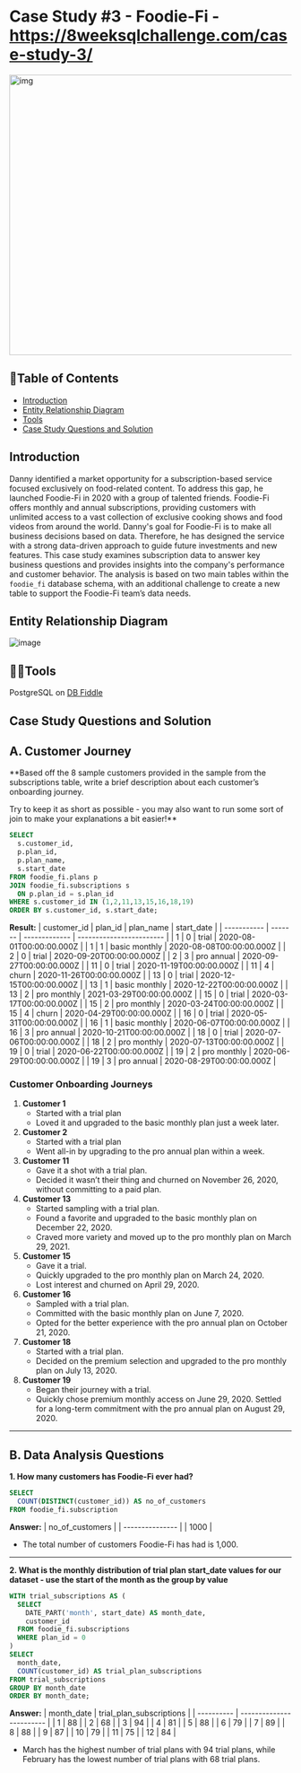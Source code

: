 # Case Study #3 - Foodie-Fi - https://8weeksqlchallenge.com/case-study-3/
<img src = "https://github.com/austinosho/8-Week-SQL-Challenge/assets/166131518/a6db00c8-85e9-4c15-9c2f-86d5377fea62" alt="img" width="600" height="500">

## 📖Table of Contents
- [Introduction](#introduction)
- [Entity Relationship Diagram](#entity-relationship-diagram)
- [Tools](#tools)
- [Case Study Questions and Solution](#case-study-questions-and-solution)

## Introduction
Danny identified a market opportunity for a subscription-based service focused exclusively on food-related content. To address this gap, he launched Foodie-Fi in 2020 with a group of talented friends. Foodie-Fi offers monthly and annual subscriptions, providing customers with unlimited access to a vast collection of exclusive cooking shows and food videos from around the world.
Danny's goal for Foodie-Fi is to make all business decisions based on data. Therefore, he has designed the service with a strong data-driven approach to guide future investments and new features. This case study examines subscription data to answer key business questions and provides insights into the company's performance and customer behavior. The analysis is based on two main tables within the `foodie_fi` database schema, with an additional challenge to create a new table to support the Foodie-Fi team’s data needs.

## Entity Relationship Diagram
![image](https://github.com/austinosho/8-Week-SQL-Challenge/assets/166131518/a8075b9b-385d-48f6-835e-6f71240ce227)

## 🧑‍💻Tools 
PostgreSQL on [DB Fiddle](https://www.db-fiddle.com/f/rHJhRrXy5hbVBNJ6F6b9gJ/16)

## Case Study Questions and Solution

## A. Customer Journey

**Based off the 8 sample customers provided in the sample from the subscriptions table, write a brief description about each customer’s onboarding journey.

Try to keep it as short as possible - you may also want to run some sort of join to make your explanations a bit easier!**
````sql
SELECT
  s.customer_id,
  p.plan_id, 
  p.plan_name,  
  s.start_date
FROM foodie_fi.plans p
JOIN foodie_fi.subscriptions s
  ON p.plan_id = s.plan_id
WHERE s.customer_id IN (1,2,11,13,15,16,18,19)
ORDER BY s.customer_id, s.start_date;
````

**Result:**
| customer_id | plan_id | plan_name     | start_date               |
| ----------- | ------- | ------------- | ------------------------ |
| 1           | 0       | trial         | 2020-08-01T00:00:00.000Z |
| 1           | 1       | basic monthly | 2020-08-08T00:00:00.000Z |
| 2           | 0       | trial         | 2020-09-20T00:00:00.000Z |
| 2           | 3       | pro annual    | 2020-09-27T00:00:00.000Z |
| 11          | 0       | trial         | 2020-11-19T00:00:00.000Z |
| 11          | 4       | churn         | 2020-11-26T00:00:00.000Z |
| 13          | 0       | trial         | 2020-12-15T00:00:00.000Z |
| 13          | 1       | basic monthly | 2020-12-22T00:00:00.000Z |
| 13          | 2       | pro monthly   | 2021-03-29T00:00:00.000Z |
| 15          | 0       | trial         | 2020-03-17T00:00:00.000Z |
| 15          | 2       | pro monthly   | 2020-03-24T00:00:00.000Z |
| 15          | 4       | churn         | 2020-04-29T00:00:00.000Z |
| 16          | 0       | trial         | 2020-05-31T00:00:00.000Z |
| 16          | 1       | basic monthly | 2020-06-07T00:00:00.000Z |
| 16          | 3       | pro annual    | 2020-10-21T00:00:00.000Z |
| 18          | 0       | trial         | 2020-07-06T00:00:00.000Z |
| 18          | 2       | pro monthly   | 2020-07-13T00:00:00.000Z |
| 19          | 0       | trial         | 2020-06-22T00:00:00.000Z |
| 19          | 2       | pro monthly   | 2020-06-29T00:00:00.000Z |
| 19          | 3       | pro annual    | 2020-08-29T00:00:00.000Z |

### Customer Onboarding Journeys

1. **Customer 1**
   - Started with a trial plan
   - Loved it and upgraded to the basic monthly plan just a week later.
2. **Customer 2**
   - Started with a trial plan
   - Went all-in by upgrading to the pro annual plan within a week.
3. **Customer 11**
   - Gave it a shot with a trial plan.
   - Decided it wasn’t their thing and churned on November 26, 2020, without committing to a paid plan.
4. **Customer 13**
   - Started sampling with a trial plan.
   - Found a favorite and upgraded to the basic monthly plan on December 22, 2020.
   - Craved more variety and moved up to the pro monthly plan on March 29, 2021.
5. **Customer 15**
   - Gave it a trial.
   - Quickly upgraded to the pro monthly plan on March 24, 2020.
   - Lost interest and churned on April 29, 2020.
6. **Customer 16**
   - Sampled with a trial plan.
   - Committed with the basic monthly plan on June 7, 2020.
   - Opted for the better experience with the pro annual plan on October 21, 2020.
7. **Customer 18**
   - Started with a trial plan.
   - Decided on the premium selection and upgraded to the pro monthly plan on July 13, 2020.
8. **Customer 19**
   - Began their journey with a trial.
   - Quickly chose premium monthly access on June 29, 2020.
     Settled for a long-term commitment with the pro annual plan on August 29, 2020.

****

## B. Data Analysis Questions

**1. How many customers has Foodie-Fi ever had?**
````sql
SELECT
  COUNT(DISTINCT(customer_id)) AS no_of_customers
FROM foodie_fi.subscription
````

**Answer:**
| no_of_customers |
| --------------- |
| 1000            |

- The total number of customers Foodie-Fi has had is 1,000.

****

**2. What is the monthly distribution of trial plan start_date values for our dataset - use the start of the month as the group by value**
````sql
WITH trial_subscriptions AS (
  SELECT
    DATE_PART('month', start_date) AS month_date,
    customer_id
  FROM foodie_fi.subscriptions
  WHERE plan_id = 0
)
SELECT
  month_date,
  COUNT(customer_id) AS trial_plan_subscriptions
FROM trial_subscriptions
GROUP BY month_date
ORDER BY month_date;
````

**Answer:**
| month_date | trial_plan_subscriptions |
| ---------- | ------------------------ |
| 1          | 88                       |
| 2          | 68                       |
| 3          | 94                       |
| 4          | 81                       |
| 5          | 88                       |
| 6          | 79                       |
| 7          | 89                       |
| 8          | 88                       |
| 9          | 87                       |
| 10         | 79                       |
| 11         | 75                       |
| 12         | 84                       |

- March has the highest number of trial plans with 94 trial plans, while February has the lowest number of trial plans with 68 trial plans.

